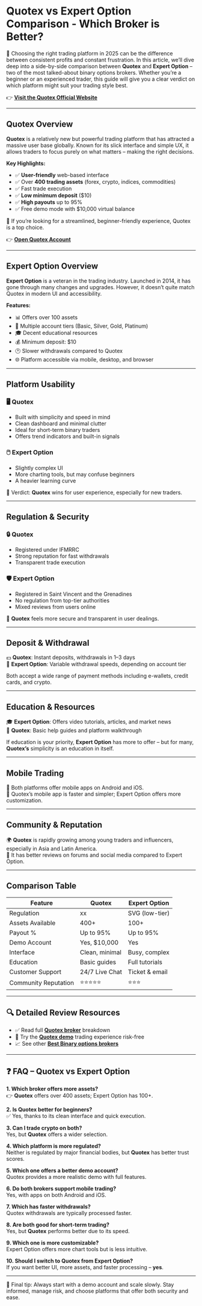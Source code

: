 # **Quotex vs Expert Option Comparison - Which Broker is Better?**

🚀 Choosing the right trading platform in 2025 can be the difference between consistent profits and constant frustration. In this article, we’ll dive deep into a side-by-side comparison between **Quotex** and **Expert Option** – two of the most talked-about binary options brokers. Whether you’re a beginner or an experienced trader, this guide will give you a clear verdict on which platform might suit your trading style best.

👉 **[Visit the Quotex Official Website](https://broker-qx.pro/?lid=933306)**

---

## Quotex Overview

**Quotex** is a relatively new but powerful trading platform that has attracted a massive user base globally. Known for its slick interface and simple UX, it allows traders to focus purely on what matters – making the right decisions.

**Key Highlights:**

- ✅ **User-friendly** web-based interface
- ✅ Over **400 trading assets** (forex, crypto, indices, commodities)
- ✅ Fast trade execution
- ✅ **Low minimum deposit** ($10)
- ✅ **High payouts** up to 95%
- ✅ Free demo mode with $10,000 virtual balance

🔰 If you’re looking for a streamlined, beginner-friendly experience, Quotex is a top choice.

👉 **[Open Quotex Account](https://broker-qx.pro/sign-up/?lid=933307)**

---

## Expert Option Overview

**Expert Option** is a veteran in the trading industry. Launched in 2014, it has gone through many changes and upgrades. However, it doesn’t quite match Quotex in modern UI and accessibility.

**Features:**

- 📊 Offers over 100 assets
- 🧰 Multiple account tiers (Basic, Silver, Gold, Platinum)
- 🎓 Decent educational resources
- 💰 Minimum deposit: $10
- 🕐 Slower withdrawals compared to Quotex
- 🌐 Platform accessible via mobile, desktop, and browser

---

## Platform Usability

### 🖥️ Quotex

- Built with simplicity and speed in mind
- Clean dashboard and minimal clutter
- Ideal for short-term binary traders
- Offers trend indicators and built-in signals

### 🖱️ Expert Option

- Slightly complex UI
- More charting tools, but may confuse beginners
- A heavier learning curve

📌 Verdict: **Quotex** wins for user experience, especially for new traders.

---

## Regulation & Security

### 🔒 Quotex

- Registered under IFMRRC
- Strong reputation for fast withdrawals
- Transparent trade execution

### 🛡️ Expert Option

- Registered in Saint Vincent and the Grenadines
- No regulation from top-tier authorities
- Mixed reviews from users online

📌 **Quotex** feels more secure and transparent in user dealings.

---

## Deposit & Withdrawal

💵 **Quotex**: Instant deposits, withdrawals in 1–3 days  
💸 **Expert Option**: Variable withdrawal speeds, depending on account tier

Both accept a wide range of payment methods including e-wallets, credit cards, and crypto.

---

## Education & Resources

🎓 **Expert Option**: Offers video tutorials, articles, and market news  
📘 **Quotex**: Basic help guides and platform walkthrough

If education is your priority, **Expert Option** has more to offer – but for many, **Quotex’s** simplicity is an education in itself.

---

## Mobile Trading

📱 Both platforms offer mobile apps on Android and iOS.  
📌 Quotex’s mobile app is faster and simpler; Expert Option offers more customization.

---

## Community & Reputation

🌍 **Quotex** is rapidly growing among young traders and influencers, especially in Asia and Latin America.  
💬 It has better reviews on forums and social media compared to Expert Option.

---

## Comparison Table

| Feature                     | Quotex                        | Expert Option                |
|----------------------------|-------------------------------|------------------------------|
| Regulation                 | xx                        | SVG (low-tier)               |
| Assets Available           | 400+                          | 100+                         |
| Payout %                  | Up to 95%                    | Up to 95%                    |
| Demo Account               | Yes, $10,000                  | Yes                          |
| Interface                  | Clean, minimal                | Busy, complex                |
| Education                  | Basic guides                  | Full tutorials               |
| Customer Support           | 24/7 Live Chat                | Ticket & email               |
| Community Reputation       | ⭐⭐⭐⭐⭐                        | ⭐⭐⭐                         |

---

## 🔍 Detailed Review Resources

- ✅ Read full **[Quotex broker](https://github.com/BinaryOptionsTrader/Quotex/blob/main/Quotex%20Review%202025%3A%20Is%20Legit%2C%20Regulated%2C%20Safe%20and%20Trust%20Broker.md)** breakdown  
- 🧪 Try the **[Quotex demo](https://github.com/BinaryOptionsTrader/Quotex/blob/main/Quotex%20Demo%20Account%20Trading%2C%20How%20to%20Open%3F.md)** trading experience risk-free  
- 📈 See other **[Best Binary options brokers](https://github.com/BinaryOptionsTrader/Best-Binary-Options/blob/main/Top%2010%20Best%20Binary%20Options%20Brokers%20In%20The%20World%20(Update%202025).md)**

---

## ❓ FAQ – Quotex vs Expert Option

**1. Which broker offers more assets?**  
👉 **Quotex** offers over 400 assets; Expert Option has 100+.

**2. Is Quotex better for beginners?**  
✅ Yes, thanks to its clean interface and quick execution.

**3. Can I trade crypto on both?**  
Yes, but **Quotex** offers a wider selection.

**4. Which platform is more regulated?**  
Neither is regulated by major financial bodies, but **Quotex** has better trust scores.

**5. Which one offers a better demo account?**  
Quotex provides a more realistic demo with full features.

**6. Do both brokers support mobile trading?**  
Yes, with apps on both Android and iOS.

**7. Which has faster withdrawals?**  
Quotex withdrawals are typically processed faster.

**8. Are both good for short-term trading?**  
Yes, but **Quotex** performs better due to its speed.

**9. Which one is more customizable?**  
Expert Option offers more chart tools but is less intuitive.

**10. Should I switch to Quotex from Expert Option?**  
If you want better UI, more assets, and faster processing – **yes**.

---

🚀 Final tip: Always start with a demo account and scale slowly. Stay informed, manage risk, and choose platforms that offer both security and ease.

